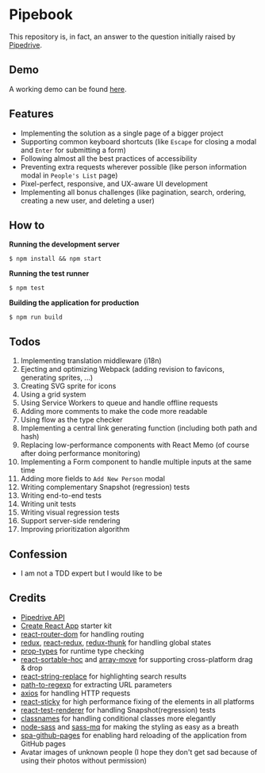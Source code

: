 # Pipebook

This repository is, in fact, an answer to the question initially raised by [Pipedrive](https://www.pipedrive.com).

## Demo

A working demo can be found [here](https://bijanmoudi.github.io/pipebook).

## Features

- Implementing the solution as a single page of a bigger project
- Supporting common keyboard shortcuts (like `Escape` for closing a modal and `Enter` for submitting a form)
- Following almost all the best practices of accessibility
- Preventing extra requests wherever possible (like person information modal in `People's List` page)
- Pixel-perfect, responsive, and UX-aware UI development
- Implementing all bonus challenges (like pagination, search, ordering, creating a new user, and deleting a user)

## How to

**Running the development server**

    $ npm install && npm start

**Running the test runner**

    $ npm test

**Building the application for production**

    $ npm run build

## Todos

1.  Implementing translation middleware (i18n)
2.  Ejecting and optimizing Webpack (adding revision to favicons, generating sprites, ...)
3.  Creating SVG sprite for icons
4.  Using a grid system
5.  Using Service Workers to queue and handle offline requests
6.  Adding more comments to make the code more readable
7.  Using flow as the type checker
8.  Implementing a central link generating function (including both path and hash)
9.  Replacing low-performance components with React Memo (of course after doing performance monitoring)
10. Implementing a Form component to handle multiple inputs at the same time
11. Adding more fields to `Add New Person` modal
12. Writing complementary Snapshot (regression) tests
13. Writing end-to-end tests
14. Writing unit tests
15. Writing visual regression tests
16. Support server-side rendering
17. Improving prioritization algorithm

## Confession

- I am not a TDD expert but I would like to be

## Credits

- [Pipedrive API](https://developers.pipedrive.com/docs/api/v1/#!/Persons)
- [Create React App](https://github.com/facebook/create-react-app) starter kit
- [react-router-dom](https://github.com/ReactTraining/react-router) for handling routing
- [redux](https://github.com/reduxjs/redux), [react-redux](https://github.com/reduxjs/react-redux), [redux-thunk](https://github.com/reduxjs/redux-thunk) for handling global states
- [prop-types](https://github.com/facebook/prop-types) for runtime type checking
- [react-sortable-hoc](https://github.com/clauderic/react-sortable-hoc) and [array-move](https://github.com/sindresorhus/array-move) for supporting cross-platform drag & drop
- [react-string-replace](https://github.com/iansinnott/react-string-replace) for highlighting search results
- [path-to-regexp](https://github.com/pillarjs/path-to-regexp) for extracting URL parameters
- [axios](https://github.com/axios/axios) for handling HTTP requests
- [react-sticky](https://github.com/captivationsoftware/react-sticky) for high performance fixing of the elements in all platforms
- [react-test-renderer](https://www.npmjs.com/package/react-test-renderer) for handling Snapshot(regression) tests
- [classnames](https://github.com/JedWatson/classnames) for handling conditional classes more elegantly
- [node-sass](https://github.com/sass/node-sass) and [sass-mq](https://github.com/sass-mq/sass-mq) for making the styling as easy as a breath
- [spa-github-pages](https://github.com/rafrex/spa-github-pages) for enabling hard reloading of the application from GitHub pages
- Avatar images of unknown people (I hope they don't get sad because of using their photos without permission)
